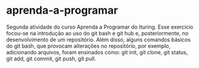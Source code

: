 # aprenda-a-programar
Segunda atividade do curso Aprenda a Programar do Ituring.
Esse exercício focou-se na introdução ao uso do git bash e git hub e, posteriormente, no desenvolvimento de um repositório. 
Além disso, alguns comandos básicos do git bash, que provocam alterações no repositório, por exemplo, adicionando arquivos, foram ensinados como:
git init,
git clone,
git status,
git add,
git commit,
git push,
git pull.
